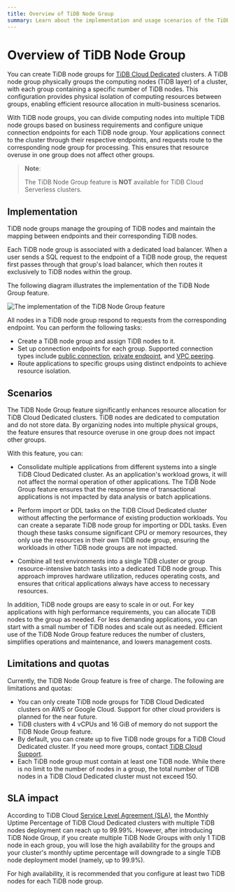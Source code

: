 ```yaml
---
title: Overview of TiDB Node Group 
summary: Learn about the implementation and usage scenarios of the TiDB Node Group feature.
---
```


# Overview of TiDB Node Group

You can create TiDB node groups for [TiDB Cloud Dedicated](/tidb-cloud/select-cluster-tier.md#tidb-cloud-dedicated) clusters. A TiDB node group physically groups the computing nodes (TiDB layer) of a cluster, with each group containing a specific number of TiDB nodes. This configuration provides physical isolation of computing resources between groups, enabling efficient resource allocation in multi-business scenarios.

With TiDB node groups, you can divide computing nodes into multiple TiDB node groups based on business requirements and configure unique connection endpoints for each TiDB node group. Your applications connect to the cluster through their respective endpoints, and requests route to the corresponding node group for processing. This ensures that resource overuse in one group does not affect other groups.

> **Note**:
>
> The TiDB Node Group feature is **NOT** available for TiDB Cloud Serverless clusters.

## Implementation

TiDB node groups manage the grouping of TiDB nodes and maintain the mapping between endpoints and their corresponding TiDB nodes.

Each TiDB node group is associated with a dedicated load balancer. When a user sends a SQL request to the endpoint of a TiDB node group, the request first passes through that group's load balancer, which then routes it exclusively to TiDB nodes within the group.

The following diagram illustrates the implementation of the TiDB Node Group feature.

![The implementation of the TiDB Node Group feature](/media/tidb-cloud/implementation-of-tidb-node-group.png)

All nodes in a TiDB node group respond to requests from the corresponding endpoint. You can perform the following tasks:

- Create a TiDB node group and assign TiDB nodes to it.
- Set up connection endpoints for each group. Supported connection types include [public connection](/tidb-cloud/tidb-node-group-management.md#connect-via-public-connection), [private endpoint](/tidb-cloud/tidb-node-group-management.md#connect-via-private-endpoint), and [VPC peering](/tidb-cloud/tidb-node-group-management.md#connect-via-vpc-peering).
- Route applications to specific groups using distinct endpoints to achieve resource isolation.

## Scenarios

The TiDB Node Group feature significantly enhances resource allocation for TiDB Cloud Dedicated clusters. TiDB nodes are dedicated to computation and do not store data. By organizing nodes into multiple physical groups, the feature ensures that resource overuse in one group does not impact other groups.

With this feature, you can:

- Consolidate multiple applications from different systems into a single TiDB Cloud Dedicated cluster. As an application's workload grows, it will not affect the normal operation of other applications. The TiDB Node Group feature ensures that the response time of transactional applications is not impacted by data analysis or batch applications.

- Perform import or DDL tasks on the TiDB Cloud Dedicated cluster without affecting the performance of existing production workloads. You can create a separate TiDB node group for importing or DDL tasks. Even though these tasks consume significant CPU or memory resources, they only use the resources in their own TiDB node group, ensuring the workloads in other TiDB node groups are not impacted. 

- Combine all test environments into a single TiDB cluster or group resource-intensive batch tasks into a dedicated TiDB node group. This approach improves hardware utilization, reduces operating costs, and ensures that critical applications always have access to necessary resources.

In addition, TiDB node groups are easy to scale in or out. For key applications with high performance requirements, you can allocate TiDB nodes to the group as needed. For less demanding applications, you can start with a small number of TiDB nodes and scale out as needed. Efficient use of the TiDB Node Group feature reduces the number of clusters, simplifies operations and maintenance, and lowers management costs.

## Limitations and quotas

Currently, the TiDB Node Group feature is free of charge. The following are limitations and quotas:

- You can only create TiDB node groups for TiDB Cloud Dedicated clusters on AWS or Google Cloud. Support for other cloud providers is planned for the near future.
- TiDB clusters with 4 vCPUs and 16 GiB of memory do not support the TiDB Node Group feature.
- By default, you can create up to five TiDB node groups for a TiDB Cloud Dedicated cluster. If you need more groups, contact [TiDB Cloud Support](/tidb-cloud/tidb-cloud-support.md). 
- Each TiDB node group must contain at least one TiDB node. While there is no limit to the number of nodes in a group, the total number of TiDB nodes in a TiDB Cloud Dedicated cluster must not exceed 150.

## SLA impact

According to TiDB Cloud [Service Level Agreement (SLA)](https://www.pingcap.com/legal/service-level-agreement-for-tidb-cloud-services/), the Monthly Uptime Percentage of TiDB Cloud Dedicated clusters with multiple TiDB nodes deployment can reach up to 99.99%. However, after introducing TiDB Node Group, if you create multiple TiDB Node Groups with only 1 TiDB node in each group, you will lose the high availability for the groups and your cluster's monthly uptime percentage will downgrade to a single TiDB node deployment model (namely, up to 99.9%).  

For high availability, it is recommended that you configure at least two TiDB nodes for each TiDB node group.
